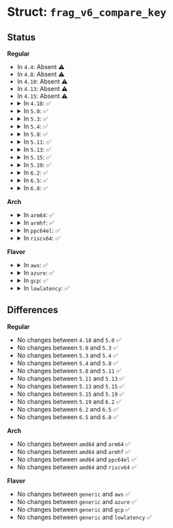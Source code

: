 # Struct: <code>frag_v6_compare_key</code>

## Status
<b>Regular</b>
<ul>
<li>
In <code>4.4</code>: Absent ⚠️
</li>
<li>
In <code>4.8</code>: Absent ⚠️
</li>
<li>
In <code>4.10</code>: Absent ⚠️
</li>
<li>
In <code>4.13</code>: Absent ⚠️
</li>
<li>
In <code>4.15</code>: Absent ⚠️
</li>
<li>
<details>
<summary>In <code>4.18</code>: ✅</summary>

```c
struct frag_v6_compare_key {
    struct in6_addr saddr;
    struct in6_addr daddr;
    u32 user;
    __be32 id;
    u32 iif;
};
```
</details>
</li>
<li>
<details>
<summary>In <code>5.0</code>: ✅</summary>

```c
struct frag_v6_compare_key {
    struct in6_addr saddr;
    struct in6_addr daddr;
    u32 user;
    __be32 id;
    u32 iif;
};
```
</details>
</li>
<li>
<details>
<summary>In <code>5.3</code>: ✅</summary>

```c
struct frag_v6_compare_key {
    struct in6_addr saddr;
    struct in6_addr daddr;
    u32 user;
    __be32 id;
    u32 iif;
};
```
</details>
</li>
<li>
<details>
<summary>In <code>5.4</code>: ✅</summary>

```c
struct frag_v6_compare_key {
    struct in6_addr saddr;
    struct in6_addr daddr;
    u32 user;
    __be32 id;
    u32 iif;
};
```
</details>
</li>
<li>
<details>
<summary>In <code>5.8</code>: ✅</summary>

```c
struct frag_v6_compare_key {
    struct in6_addr saddr;
    struct in6_addr daddr;
    u32 user;
    __be32 id;
    u32 iif;
};
```
</details>
</li>
<li>
<details>
<summary>In <code>5.11</code>: ✅</summary>

```c
struct frag_v6_compare_key {
    struct in6_addr saddr;
    struct in6_addr daddr;
    u32 user;
    __be32 id;
    u32 iif;
};
```
</details>
</li>
<li>
<details>
<summary>In <code>5.13</code>: ✅</summary>

```c
struct frag_v6_compare_key {
    struct in6_addr saddr;
    struct in6_addr daddr;
    u32 user;
    __be32 id;
    u32 iif;
};
```
</details>
</li>
<li>
<details>
<summary>In <code>5.15</code>: ✅</summary>

```c
struct frag_v6_compare_key {
    struct in6_addr saddr;
    struct in6_addr daddr;
    u32 user;
    __be32 id;
    u32 iif;
};
```
</details>
</li>
<li>
<details>
<summary>In <code>5.19</code>: ✅</summary>

```c
struct frag_v6_compare_key {
    struct in6_addr saddr;
    struct in6_addr daddr;
    u32 user;
    __be32 id;
    u32 iif;
};
```
</details>
</li>
<li>
<details>
<summary>In <code>6.2</code>: ✅</summary>

```c
struct frag_v6_compare_key {
    struct in6_addr saddr;
    struct in6_addr daddr;
    u32 user;
    __be32 id;
    u32 iif;
};
```
</details>
</li>
<li>
<details>
<summary>In <code>6.5</code>: ✅</summary>

```c
struct frag_v6_compare_key {
    struct in6_addr saddr;
    struct in6_addr daddr;
    u32 user;
    __be32 id;
    u32 iif;
};
```
</details>
</li>
<li>
<details>
<summary>In <code>6.8</code>: ✅</summary>

```c
struct frag_v6_compare_key {
    struct in6_addr saddr;
    struct in6_addr daddr;
    u32 user;
    __be32 id;
    u32 iif;
};
```
</details>
</li>
</ul>
<b>Arch</b>
<ul>
<li>
<details>
<summary>In <code>arm64</code>: ✅</summary>

```c
struct frag_v6_compare_key {
    struct in6_addr saddr;
    struct in6_addr daddr;
    u32 user;
    __be32 id;
    u32 iif;
};
```
</details>
</li>
<li>
<details>
<summary>In <code>armhf</code>: ✅</summary>

```c
struct frag_v6_compare_key {
    struct in6_addr saddr;
    struct in6_addr daddr;
    u32 user;
    __be32 id;
    u32 iif;
};
```
</details>
</li>
<li>
<details>
<summary>In <code>ppc64el</code>: ✅</summary>

```c
struct frag_v6_compare_key {
    struct in6_addr saddr;
    struct in6_addr daddr;
    u32 user;
    __be32 id;
    u32 iif;
};
```
</details>
</li>
<li>
<details>
<summary>In <code>riscv64</code>: ✅</summary>

```c
struct frag_v6_compare_key {
    struct in6_addr saddr;
    struct in6_addr daddr;
    u32 user;
    __be32 id;
    u32 iif;
};
```
</details>
</li>
</ul>
<b>Flavor</b>
<ul>
<li>
<details>
<summary>In <code>aws</code>: ✅</summary>

```c
struct frag_v6_compare_key {
    struct in6_addr saddr;
    struct in6_addr daddr;
    u32 user;
    __be32 id;
    u32 iif;
};
```
</details>
</li>
<li>
<details>
<summary>In <code>azure</code>: ✅</summary>

```c
struct frag_v6_compare_key {
    struct in6_addr saddr;
    struct in6_addr daddr;
    u32 user;
    __be32 id;
    u32 iif;
};
```
</details>
</li>
<li>
<details>
<summary>In <code>gcp</code>: ✅</summary>

```c
struct frag_v6_compare_key {
    struct in6_addr saddr;
    struct in6_addr daddr;
    u32 user;
    __be32 id;
    u32 iif;
};
```
</details>
</li>
<li>
<details>
<summary>In <code>lowlatency</code>: ✅</summary>

```c
struct frag_v6_compare_key {
    struct in6_addr saddr;
    struct in6_addr daddr;
    u32 user;
    __be32 id;
    u32 iif;
};
```
</details>
</li>
</ul>

## Differences
<b>Regular</b>
<ul>
<li>
No changes between <code>4.18</code> and <code>5.0</code> ✅
</li>
<li>
No changes between <code>5.0</code> and <code>5.3</code> ✅
</li>
<li>
No changes between <code>5.3</code> and <code>5.4</code> ✅
</li>
<li>
No changes between <code>5.4</code> and <code>5.8</code> ✅
</li>
<li>
No changes between <code>5.8</code> and <code>5.11</code> ✅
</li>
<li>
No changes between <code>5.11</code> and <code>5.13</code> ✅
</li>
<li>
No changes between <code>5.13</code> and <code>5.15</code> ✅
</li>
<li>
No changes between <code>5.15</code> and <code>5.19</code> ✅
</li>
<li>
No changes between <code>5.19</code> and <code>6.2</code> ✅
</li>
<li>
No changes between <code>6.2</code> and <code>6.5</code> ✅
</li>
<li>
No changes between <code>6.5</code> and <code>6.8</code> ✅
</li>
</ul>
<b>Arch</b>
<ul>
<li>
No changes between <code>amd64</code> and <code>arm64</code> ✅
</li>
<li>
No changes between <code>amd64</code> and <code>armhf</code> ✅
</li>
<li>
No changes between <code>amd64</code> and <code>ppc64el</code> ✅
</li>
<li>
No changes between <code>amd64</code> and <code>riscv64</code> ✅
</li>
</ul>
<b>Flavor</b>
<ul>
<li>
No changes between <code>generic</code> and <code>aws</code> ✅
</li>
<li>
No changes between <code>generic</code> and <code>azure</code> ✅
</li>
<li>
No changes between <code>generic</code> and <code>gcp</code> ✅
</li>
<li>
No changes between <code>generic</code> and <code>lowlatency</code> ✅
</li>
</ul>

